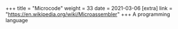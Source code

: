 +++
title = "Microcode"
weight = 33
date = 2021-03-06
[extra]
link = "https://en.wikipedia.org/wiki/Microassembler"
+++
A programming language

